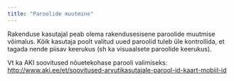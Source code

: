 ```yaml
---
title: "Paroolide muutmine"
---
```

Rakenduse kasutajal peab olema rakendusesisene paroolide muutmise võimalus. Kõik
kasutaja poolt valitud uued paroolid tuleb üle kontrollida, et tagada nende
piisav keerukus (sh ka visuaalsete paroolide keerukus).

Vt ka AKI soovitused nõuetekohase parooli valimiseks:  
<http://www.aki.ee/et/soovitused-arvutikasutajale-parool-id-kaart-mobiil-id>
